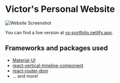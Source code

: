 # Victor's Personal Website

![Website Screenshot](assets/images/photo2.jpg)

You can find a live version at
[vs-portfolio.netlify.app](https://vs-portfolio.netlify.app).

## Frameworks and packages used

- [Material-UI](https://material-ui.com/)
- [react-vertical-timeline-component](https://github.com/stephane-monnot/react-vertical-timeline)
- [react-router-dom](https://github.com/remix-run/react-router)
- ... and more!
